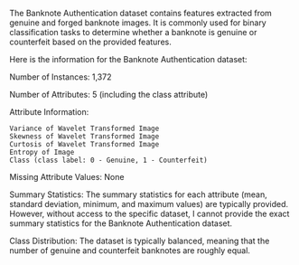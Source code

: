 The Banknote Authentication dataset contains features extracted from genuine and forged banknote images. It is commonly used for binary classification tasks to determine whether a banknote is genuine or counterfeit based on the provided features.

Here is the information for the Banknote Authentication dataset:

Number of Instances: 1,372

Number of Attributes: 5 (including the class attribute)

Attribute Information:

    Variance of Wavelet Transformed Image
    Skewness of Wavelet Transformed Image
    Curtosis of Wavelet Transformed Image
    Entropy of Image
    Class (class label: 0 - Genuine, 1 - Counterfeit)

Missing Attribute Values: None

Summary Statistics:
The summary statistics for each attribute (mean, standard deviation, minimum, and maximum values) are typically provided. However, without access to the specific dataset, I cannot provide the exact summary statistics for the Banknote Authentication dataset.

Class Distribution: The dataset is typically balanced, meaning that the number of genuine and counterfeit banknotes are roughly equal.
